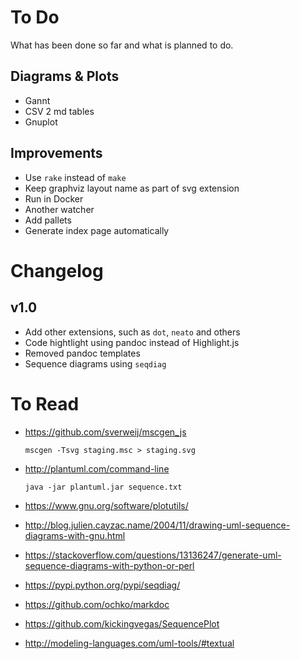 # To Do

What has been done so far and what is planned to do.

## Diagrams & Plots

* Gannt
* CSV 2 md tables
* Gnuplot

## Improvements

* Use `rake` instead of `make`
* Keep graphviz layout name as part of svg extension
* Run in Docker
* Another watcher
* Add pallets
* Generate index page automatically

# Changelog

## v1.0

* Add other extensions, such as `dot`, `neato` and others
* Code hightlight using pandoc instead of Highlight.js
* Removed pandoc templates
* Sequence diagrams using `seqdiag`

# To Read

* https://github.com/sverweij/mscgen_js
  ```
  mscgen -Tsvg staging.msc > staging.svg
  ```
* http://plantuml.com/command-line
  ```
  java -jar plantuml.jar sequence.txt
  ```

* https://www.gnu.org/software/plotutils/
* http://blog.julien.cayzac.name/2004/11/drawing-uml-sequence-diagrams-with-gnu.html
* https://stackoverflow.com/questions/13136247/generate-uml-sequence-diagrams-with-python-or-perl
* https://pypi.python.org/pypi/seqdiag/
* https://github.com/ochko/markdoc
* https://github.com/kickingvegas/SequencePlot
* http://modeling-languages.com/uml-tools/#textual